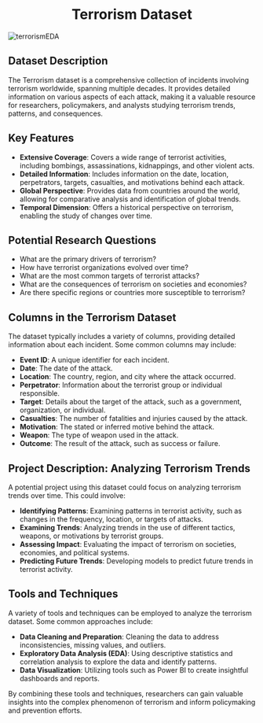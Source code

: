 <div align="center">
  
# Terrorism Dataset

</div>

![terrorismEDA](https://github.com/user-attachments/assets/4e027b72-5011-4c11-ba04-f536f4476d59)

## Dataset Description

The Terrorism dataset is a comprehensive collection of incidents involving terrorism worldwide, spanning multiple decades. It provides detailed information on various aspects of each attack, making it a valuable resource for researchers, policymakers, and analysts studying terrorism trends, patterns, and consequences.

## Key Features

- **Extensive Coverage**: Covers a wide range of terrorist activities, including bombings, assassinations, kidnappings, and other violent acts.
- **Detailed Information**: Includes information on the date, location, perpetrators, targets, casualties, and motivations behind each attack.
- **Global Perspective**: Provides data from countries around the world, allowing for comparative analysis and identification of global trends.
- **Temporal Dimension**: Offers a historical perspective on terrorism, enabling the study of changes over time.

## Potential Research Questions

- What are the primary drivers of terrorism?
- How have terrorist organizations evolved over time?
- What are the most common targets of terrorist attacks?
- What are the consequences of terrorism on societies and economies?
- Are there specific regions or countries more susceptible to terrorism?

## Columns in the Terrorism Dataset

The dataset typically includes a variety of columns, providing detailed information about each incident. Some common columns may include:

- **Event ID**: A unique identifier for each incident.
- **Date**: The date of the attack.
- **Location**: The country, region, and city where the attack occurred.
- **Perpetrator**: Information about the terrorist group or individual responsible.
- **Target**: Details about the target of the attack, such as a government, organization, or individual.
- **Casualties**: The number of fatalities and injuries caused by the attack.
- **Motivation**: The stated or inferred motive behind the attack.
- **Weapon**: The type of weapon used in the attack.
- **Outcome**: The result of the attack, such as success or failure.

## Project Description: Analyzing Terrorism Trends

A potential project using this dataset could focus on analyzing terrorism trends over time. This could involve:

- **Identifying Patterns**: Examining patterns in terrorist activity, such as changes in the frequency, location, or targets of attacks.
- **Examining Trends**: Analyzing trends in the use of different tactics, weapons, or motivations by terrorist groups.
- **Assessing Impact**: Evaluating the impact of terrorism on societies, economies, and political systems.
- **Predicting Future Trends**: Developing models to predict future trends in terrorist activity.

## Tools and Techniques

A variety of tools and techniques can be employed to analyze the terrorism dataset. Some common approaches include:

- **Data Cleaning and Preparation**: Cleaning the data to address inconsistencies, missing values, and outliers.
- **Exploratory Data Analysis (EDA)**: Using descriptive statistics and correlation analysis to explore the data and identify patterns.
- **Data Visualization**: Utilizing tools such as Power BI to create insightful dashboards and reports.

By combining these tools and techniques, researchers can gain valuable insights into the complex phenomenon of terrorism and inform policymaking and prevention efforts.
